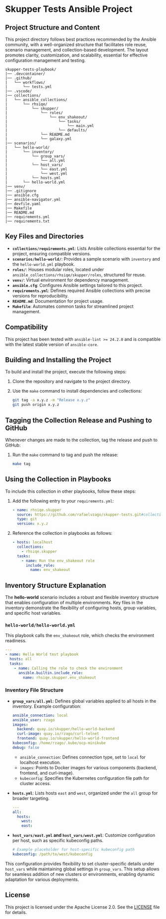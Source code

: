 # Skupper Tests Ansible Project

## Project Structure and Content

This project directory follows best practices recommended by the Ansible community, with a well-organized structure that facilitates role reuse, scenario management, and collection-based development. The layout promotes clarity, customization, and scalability, essential for effective configuration management and testing.

```plaintext
skupper-tests-playbook/
|── .devcontainer/
|── .github/
|   └── workflows/
|       └── tests.yml
|── .vscode/
|── collections/
|   └── ansible_collections/
|       └── rhsiqe/
|           └── skupper/
|               └── roles/
|                   └── env_shakeout/
|                       └── tasks/
|                           └── main.yml
|                       └── defaults/
|               └── README.md
|               └── galaxy.yml
|── scenarios/
|   └── hello-world/
|       └── inventory/
|           └── group_vars/
|               └── all.yml
|           └── host_vars/
|               └── east.yml
|               └── west.yml
|           └── hosts.yml
|       └── hello-world.yml
|── venv/
|── .gitignore
|── ansible.cfg
|── ansible-navigator.yml
|── devfile.yaml
|── Makefile
|── README.md
|── requirements.yml
|── requirements.txt
```

## Key Files and Directories

- **`collections/requirements.yml`**: Lists Ansible collections essential for the project, ensuring compatible versions.
- **`scenarios/hello-world/`**: Provides a sample scenario with `inventory` and the `hello-world.yml` playbook.
- **`roles/`**: Houses modular roles, located under `ansible_collections/rhsiqe/skupper/roles`, structured for reuse.
- **`venv/`**: Virtual environment for dependency management.
- **`ansible.cfg`**: Configures Ansible settings tailored to this project.
- **`requirements.yml`**: Defines required Ansible collections with precise versions for reproducibility.
- **`README.md`**: Documentation for project usage.
- **`Makefile`**: Automates common tasks for streamlined project management.

## Compatibility

This project has been tested with `ansible-lint >= 24.2.0` and is compatible with the latest stable version of `ansible-core`.

## Building and Installing the Project

To build and install the project, execute the following steps:

1. Clone the repository and navigate to the project directory.
2. Use the `make` command to install dependencies and collections:

    ```bash
    git tag -a x.y.z -m "Release x.y.z"
    git push origin x.y.z
    ```

## Tagging the Collection Release and Pushing to GitHub

Whenever changes are made to the collection, tag the release and push to GitHub:

1. Run the `make` command to tag and push the release:

    ```bash
    make tag
    ```

## Using the Collection in Playbooks

To include this collection in other playbooks, follow these steps:

1. Add the following entry to your `requirements.yml`:

    ```yaml
    - name: rhsiqe.skupper
      source: https://github.com/rafaelvzago/skupper-tests.git#collections/ansible_collections/rhsiqe/skupper
      type: git
      version: x.y.z
    ```

2. Reference the collection in playbooks as follows:

    ```yaml
    - hosts: localhost
      collections:
        - rhsiqe.skupper
      tasks:
        - name: Run the env_shakeout role
          include_role:
            name: env_shakeout
    ```

## Inventory Structure Explanation

The **hello-world** scenario includes a robust and flexible inventory structure that enables configuration of multiple environments. Key files in the inventory demonstrate the flexibility of configuring hosts, group variables, and specific host variables.

### `hello-world/hello-world.yml`

This playbook calls the `env_shakeout` role, which checks the environment readiness.

```yaml
---
- name: Hello World test playbook
  hosts: all
  tasks:
    - name: Calling the role to check the environment
      ansible.builtin.include_role:
        name: rhsiqe.skupper.env_shakeout
```

### Inventory File Structure

- **`group_vars/all.yml`**: Defines global variables applied to all hosts in the inventory. Example configuration:

    ```yaml
    ansible_connection: local
    ansible_user: rzago
    images:
      backend: quay.io/skupper/hello-world-backend
      curl-image: quay.io/rzago/curl-telnet
      frontend: quay.io/skupper/hello-world-frontend
    kubeconfig: /home/rzago/.kube/ocp-minikube
    debug: false
    ```

    - `ansible_connection`: Defines connection type, set to `local` for localhost execution.
    - `images`: Points to Docker images for various components (backend, frontend, and curl-image).
    - `kubeconfig`: Specifies the Kubernetes configuration file path for cluster access.

- **`hosts.yml`**: Lists hosts `east` and `west`, organized under the `all` group for broader targeting.

    ```yaml
    ---
    all:
      hosts:
        west:
        east:
    ```

- **`host_vars/east.yml` and `host_vars/west.yml`**: Customize configuration per host, such as specific kubeconfig paths.

    ```yaml
    # Example placeholder for host-specific kubeconfig path
    kubeconfig: /path/to/west/kubeconfig
    ```

This configuration provides flexibility to set cluster-specific details under `host_vars` while maintaining global settings in `group_vars`. This setup allows for seamless addition of new clusters or environments, enabling dynamic adaptation for various deployments.

## License

This project is licensed under the Apache License 2.0. See the [LICENSE](LICENSE) file for details.